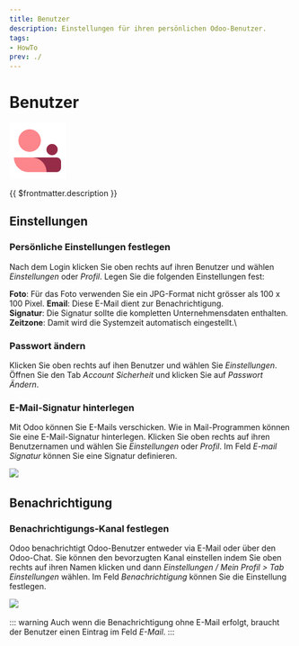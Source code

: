 ```yaml
---
title: Benutzer
description: Einstellungen für ihren persönlichen Odoo-Benutzer.
tags:
- HowTo
prev: ./
---
```

# Benutzer
![icons_odoo_membership](attachments/icons_odoo_membership.png)

{{ $frontmatter.description }}

## Einstellungen

### Persönliche Einstellungen festlegen

Nach dem Login klicken Sie oben rechts auf ihren Benutzer und wählen *Einstellungen* oder *Profil*. Legen Sie die folgenden Einstellungen fest:

**Foto**: Für das Foto verwenden Sie ein JPG-Format nicht grösser als 100 x 100 Pixel.
**Email**: Diese E-Mail dient zur Benachrichtigung.\
**Signatur**: Die Signatur sollte die kompletten Unternehmensdaten enthalten.\
**Zeitzone**: Damit wird die Systemzeit automatisch eingestellt.\

### Passwort ändern

Klicken Sie oben rechts auf ihen Benutzer und wählen Sie *Einstellungen*. Öffnen Sie den Tab *Account Sicherheit* und klicken Sie auf *Passwort Ändern*.

### E-Mail-Signatur hinterlegen

Mit Odoo können Sie E-Mails verschicken. Wie in Mail-Programmen können Sie eine E-Mail-Signatur hinterlegen. Klicken Sie oben rechts auf ihren Benutzernamen und wählen Sie *Einstellungen* oder *Profil*. Im Feld *E-mail Signatur* können Sie eine Signatur definieren.

![](attachments/Persönliche%20Einstellungen%20Signatur.png)

## Benachrichtigung

### Benachrichtigungs-Kanal festlegen

Odoo benachrichtigt Odoo-Benutzer entweder via E-Mail oder über den Odoo-Chat. Sie können den bevorzugten Kanal einstellen indem Sie oben rechts auf ihren Namen klicken und dann *Einstellungen / Mein Profil > Tab Einstellungen* wählen. Im Feld *Benachrichtigung* können Sie die Einstellung festlegen.

![](attachments/Persönliche%20Einstellungen%20Benachrichtigung.png)

::: warning
Auch wenn die Benachrichtigung ohne E-Mail erfolgt, braucht der Benutzer einen Eintrag im Feld *E-Mail*.
:::
